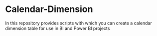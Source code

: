 # Calendar-Dimension
In this repository provides scripts with which you can create a calendar dimension table for use in BI and Power BI projects
